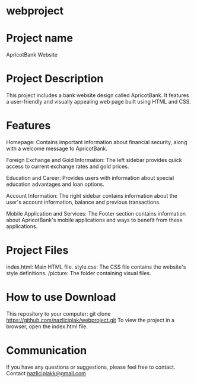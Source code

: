 # webproject
# Project name
ApricotBank Website

# Project Description

This project includes a bank website design called ApricotBank. It features a user-friendly and visually appealing web page built using HTML and CSS.
# Features
Homepage: Contains important information about financial security, along with a welcome message to ApricotBank.

Foreign Exchange and Gold Information: The left sidebar provides quick access to current exchange rates and gold prices.

Education and Career: Provides users with information about special education advantages and loan options.

Account Information: The right sidebar contains information about the user's account information, balance and previous transactions.

Mobile Application and Services: The Footer section contains information about ApricotBank's mobile applications and ways to benefit from these applications.

# Project Files

index.html: Main HTML file. style.css: The CSS file contains the website's style definitions. /picture: The folder containing visual files.

# How to use Download
This repository to your computer: git clone https://github.com/nazliciplak/webproject.git To view the project in a browser, open the index.html file.

# Communication
If you have any questions or suggestions, please feel free to contact. Contact nazliciplakk@gmail.com

